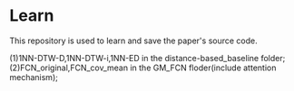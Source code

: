 # Learn
This repository is used to learn and save the paper's source code.

(1)1NN-DTW-D,1NN-DTW-i,1NN-ED in the distance-based_baseline folder;
(2)FCN_original,FCN_cov_mean in the GM_FCN floder(include attention mechanism);
